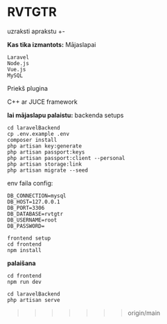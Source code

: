 # RVTGTR
uzraksti aprakstu +-

**Kas tika izmantots:**
Mājaslapai

    Laravel
    Node.js
    Vue.js
    MySQL

Priekš plugina 

 C++ ar JUCE framework


**lai mājaslapu palaistu:**
backenda setups
```
cd laravelBackend
cp .env.example .env
composer install
php artisan key:generate
php artisan passport:keys
php artisan passport:client --personal
php artisan storage:link
php artisan migrate --seed
```
env faila config:
```
DB_CONNECTION=mysql
DB_HOST=127.0.0.1
DB_PORT=3306
DB_DATABASE=rvtgtr
DB_USERNAME=root
DB_PASSWORD=
```
    frontend setup
    cd frontend        
    npm install

**palaišana**
    
    cd frontend    
    npm run dev
    
    cd laravelBackend    
    php artisan serve

>>>>>>> origin/main
